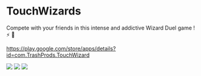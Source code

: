 # TouchWizards
Compete with your friends in this intense and addictive Wizard Duel game ! :zap: :crescent_moon:

https://play.google.com/store/apps/details?id=com.TrashProds.TouchWizard

<div style="display:inline">
  <img src="https://lh3.googleusercontent.com/K3iHsajeezFh0VeRQngoMqWWEoa2vNuRT2AtLqctflksF5PKwB5T8ytFgzrR1XXhKRI=w720-h310-rw" />
<img src="https://lh3.googleusercontent.com/xSJLb_I0BudZ2gRRnj4Ckv83uJH0-Q4v-7E4cw93lNYCYqjNPuyyKfqzfRckVc5CZg=w720-h310-rw" />
<img src="https://lh3.googleusercontent.com/sRGw-Rh6a1QgcguPpsgL-AEPfMPTxOgAcIiD72nQNF0WAF2Rdu-UGNMIHwXUzdKoOjul=w720-h310-rw" />
  
  </div>

